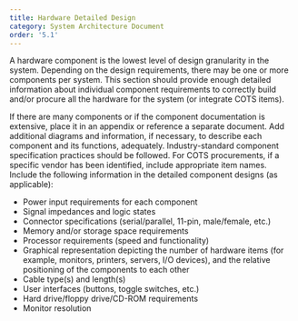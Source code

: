 ```yaml
---
title: Hardware Detailed Design
category: System Architecture Document
order: '5.1'
---
```


A hardware component is the lowest level of design granularity in the system.  Depending on the design requirements, there may be one or more components per system.  This section should provide enough detailed information about individual component requirements to correctly build and/or procure all the hardware for the system (or integrate COTS items).

If there are many components or if the component documentation is extensive, place it in an appendix or reference a separate document.  Add additional diagrams and information, if necessary, to describe each component and its functions, adequately.  Industry-standard component specification practices should be followed.  For COTS procurements, if a specific vendor has been identified, include appropriate item names.  Include the following information in the detailed component designs (as applicable):

- Power input requirements for each component
- Signal impedances and logic states
- Connector specifications (serial/parallel, 11-pin, male/female, etc.)
- Memory and/or storage space requirements
- Processor requirements (speed and functionality)
- Graphical representation depicting the number of hardware items (for example, monitors, printers, servers, I/O devices), and the relative positioning of the components to each other
- Cable type(s) and length(s)
- User interfaces (buttons, toggle switches, etc.)
- Hard drive/floppy drive/CD-ROM requirements
- Monitor resolution
